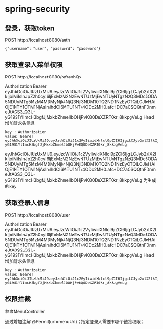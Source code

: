 # spring-security

## 登录，获取token

POST http://localhost:8080/auth

```
{"username": "user", "password": "password"}
```
## 获取登录人菜单权限

POST http://localhost:8080/refreshQx

Authorization  Bearer eyJhbGciOiJIUzUxMiJ9.eyJzdWIiOiJ1c2VyIiwidXNlcl9pZCI6IjgiLCJyb2xlX2lkIjoiMiIsInJpZ2h0cyI6IjExMzM2NzEwNTUzMjEwNTUyNTgzNzQ3MDc5ODA5NDUyMTg5MzM4MDMyNjk4NjQ3NjI3NDM1OTQ2NDI1NzEyOTQiLCJleHAiOjE1NTY1OTM1NjAsImlhdCI6MTU1NTk4ODc2MH0.afcHDC7aOSQQtnFDnmeJtAGS3_Q3U-yG19S1YlImcH3bgfJjMxkbZhmelIbOHjPvKQ0DeXZRT0kr_8kkpgVeLg
Head 增加请求头信息
```
key : Authorization 
value: Bearer eyJhbGciOiJIUzUxMiJ9.eyJzdWIiOiJ1c2VyIiwidXNlcl9pZCI6IjgiLCJyb2xlX2lkIjoiMiIsInJpZ2h0cyI6IjExMzM2NzEwNTUzMjEwNTUyNTgzNzQ3MDc5ODA5NDUyMTg5MzM4MDMyNjk4NjQ3NjI3NDM1OTQ2NDI1NzEyOTQiLCJleHAiOjE1NTY1OTM1NjAsImlhdCI6MTU1NTk4ODc2MH0.afcHDC7aOSQQtnFDnmeJtAGS3_Q3U-yG19S1YlImcH3bgfJjMxkbZhmelIbOHjPvKQ0DeXZRT0kr_8kkpgVeLg
```

eyJhbGciOiJIUzUxMiJ9.eyJzdWIiOiJ1c2VyIiwidXNlcl9pZCI6IjgiLCJyb2xlX2lkIjoiMiIsInJpZ2h0cyI6IjExMzM2NzEwNTUzMjEwNTUyNTgzNzQ3MDc5ODA5NDUyMTg5MzM4MDMyNjk4NjQ3NjI3NDM1OTQ2NDI1NzEyOTQiLCJleHAiOjE1NTY1OTM1NjAsImlhdCI6MTU1NTk4ODc2MH0.afcHDC7aOSQQtnFDnmeJtAGS3_Q3U-yG19S1YlImcH3bgfJjMxkbZhmelIbOHjPvKQ0DeXZRT0kr_8kkpgVeLg
为生成的key

## 获取登录人信息

POST http://localhost:8080/user

Authorization  Bearer eyJhbGciOiJIUzUxMiJ9.eyJzdWIiOiJ1c2VyIiwidXNlcl9pZCI6IjgiLCJyb2xlX2lkIjoiMiIsInJpZ2h0cyI6IjExMzM2NzEwNTUzMjEwNTUyNTgzNzQ3MDc5ODA5NDUyMTg5MzM4MDMyNjk4NjQ3NjI3NDM1OTQ2NDI1NzEyOTQiLCJleHAiOjE1NTY1OTM1NjAsImlhdCI6MTU1NTk4ODc2MH0.afcHDC7aOSQQtnFDnmeJtAGS3_Q3U-yG19S1YlImcH3bgfJjMxkbZhmelIbOHjPvKQ0DeXZRT0kr_8kkpgVeLg
Head 增加请求头信息
```
key : Authorization 
value: Bearer eyJhbGciOiJIUzUxMiJ9.eyJzdWIiOiJ1c2VyIiwidXNlcl9pZCI6IjgiLCJyb2xlX2lkIjoiMiIsInJpZ2h0cyI6IjExMzM2NzEwNTUzMjEwNTUyNTgzNzQ3MDc5ODA5NDUyMTg5MzM4MDMyNjk4NjQ3NjI3NDM1OTQ2NDI1NzEyOTQiLCJleHAiOjE1NTY1OTM1NjAsImlhdCI6MTU1NTk4ODc2MH0.afcHDC7aOSQQtnFDnmeJtAGS3_Q3U-yG19S1YlImcH3bgfJjMxkbZhmelIbOHjPvKQ0DeXZRT0kr_8kkpgVeLg
```
## 权限拦截

  参考MenuController

通过增加注解    @Permit(url=menuUrl)；指定登录人需要有哪个链接权限；
